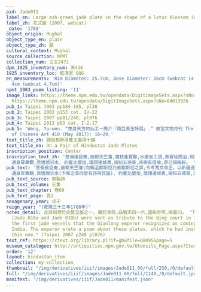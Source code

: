 ```yaml
---
pid: Jade011
label_en: Large ash-green jade plate in the shape of a lotus blossom (webcat)
label_zh: 花式盤 (2007, webcat)
_date: '1768'
object_origin: Mughal
object_type_en: plate
object_type_zh: 盤
cultural_context: Mughal
source_collection: NPMT
collection_num: 古玉2472
dpm_1925_inventory_num: 天416
1925_inventory_loc: 乾清宮 QQG
en_measurements: 'Rim Diameter: 25.7cm, Base Diameter: 16cm (webcat 14.8), Height:
  4cm (webcat 4.7cm)'
npmt_1983_poem_listing: '11'
image_links: https://theme.npm.edu.tw/opendata/DigitImageSets.aspx?sNo=04018771 https://theme.npm.edu.tw/opendata/DigitImageSets.aspx?sNo=04013928
  https://theme.npm.edu.tw/opendata/DigitImageSets.aspx?sNo=04013926
pub_1: Taipei 1983 pp184-185, pl30
pub_2: Taipei 2002 p153 cat. IV-22
pub_3: Taipei 2007 pp81/248, pl076
pub_4: Taipei 2013 p83 cat. I-2.17
pub_5: 'Weng, Yu-wen. “來自天方的仙工－簡介「南亞美玉特展」.” 故宮文物月刊 The National Palace Museum Monthly
  of Chinese Art 410 (May 2017): 16–29.'
text_title_zh: 題痕都斯坦雙玉盤得十韻
text_title_en: On a Pair of Hindustan Jade Plates
inscription_position: Center
inscription_text_zh: '葱嶺接崑崙,痕都天竺藩,瓊枝產寶夥,水磨省工煩,泰冒徒聞浴,和闐此溯源,匪求來不拒,弗韞賈堪言,盈尺區寧論,成雙珏寔存,中規仍瓣瓣,合度更渾渾,帶蒂芳葩簇,
  通身翠葉翻,荒唐說泝水, 約畧比嬰垣,謾詡連城貴,端知五德尊,孫卿有佳喻,恭已愼臨軒。 '
pub_text: '葱嶺接崑崙,痕都天竺藩(向稱溫都斯坦乃痕都斯坦之誤,今考梵文改正。以新疆道里方向證之, 其地當由回部過葱嶺,至拔達克山西南,即其地盖北印度交界說,詳考訛篇中,)瓊枝產寶夥,水磨省工煩(聞彼處治玉以水磨,不以沙石錯),泰冒徒聞浴,和闐此溯源,匪求來不拒,弗韞賈堪言,盈尺區寧論(去聲),成雙珏寔存,中規仍瓣瓣,合度更渾渾,帶蒂芳葩簇,
  通身翠葉翻,荒唐說泝水(卞和之事向曾有詩辨其誣), 約畧比嬰垣,謾詡連城貴,端知五德尊,孫卿有佳喻,恭已愼臨軒。 '
pub_text_source: 御製詩
pub_text_volume: 三集
pub_text_chapter: 卷69
pub_text_page: 頁2
sexagenary_year: 戊子
reign_year: "(乾隆三十三年1768年)"
notes_detail: 此詩加琢於此雙玉盤之一, 藏於本院,品號天四一六,圖版参零,插圖31。 "The pair of large jade plates in
  (Jade 010a and Jade 010b) were sent as tribute to the Qing court in 1768 and were
  the first jade vessels that the Qianlong emperor recognized as coming from northern
  India. The emperor wrote a poem about these plates, which he had inscribed onto
  this one." (Taipei 2007 p248 pl076)
text_ref: https://ctext.org/library.pl?if=gb&file=68095&page=5
museum_catalogue: http://antiquities.npm.gov.tw/Utensils_Page.aspx?ItemId=52892
order: '12'
layout: hindustan_item
collection: my-collection
thumbnail: "/img/derivatives/iiif/images/Jade011_00/full/250,/0/default.jpg"
full: "/img/derivatives/iiif/images/Jade011_00/full/1140,/0/default.jpg"
manifest: "/img/derivatives/iiif/Jade011/manifest.json"
---
```

